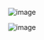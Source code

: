 ![image](https://github.com/user-attachments/assets/ba51b547-29a7-4f83-bbdc-a306ec2b1d5c)


![image](https://github.com/user-attachments/assets/733626e3-5dce-4c7d-ada0-9e60ce08cff1)

